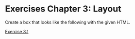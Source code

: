 # Exercises Chapter 3: Layout

Create a box that looks like the following with the given HTML.

[Exercise 3.1](../exercise3-1.jpg)


